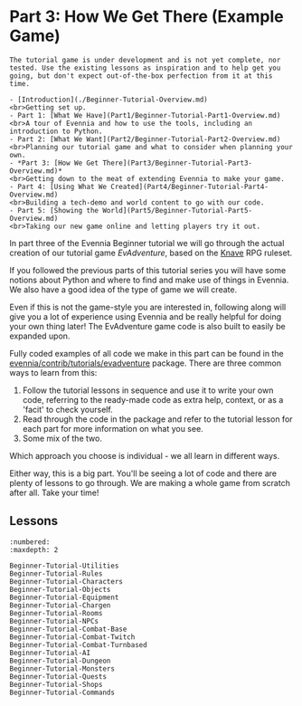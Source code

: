 # Part 3: How We Get There (Example Game)

```{warning}
The tutorial game is under development and is not yet complete, nor tested. Use the existing lessons as inspiration and to help get you going, but don't expect out-of-the-box perfection from it at this time.
```

```{sidebar} Beginner Tutorial Parts
- [Introduction](./Beginner-Tutorial-Overview.md)
<br>Getting set up.
- Part 1: [What We Have](Part1/Beginner-Tutorial-Part1-Overview.md)
<br>A tour of Evennia and how to use the tools, including an introduction to Python.
- Part 2: [What We Want](Part2/Beginner-Tutorial-Part2-Overview.md)
<br>Planning our tutorial game and what to consider when planning your own.
- *Part 3: [How We Get There](Part3/Beginner-Tutorial-Part3-Overview.md)*
<br>Getting down to the meat of extending Evennia to make your game.
- Part 4: [Using What We Created](Part4/Beginner-Tutorial-Part4-Overview.md)
<br>Building a tech-demo and world content to go with our code.
- Part 5: [Showing the World](Part5/Beginner-Tutorial-Part5-Overview.md)
<br>Taking our new game online and letting players try it out.
```

In part three of the Evennia Beginner tutorial we will go through the actual creation of 
our tutorial game _EvAdventure_, based on the [Knave](https://www.drivethrurpg.com/product/250888/Knave) RPG ruleset. 

If you followed the previous parts of this tutorial series you will have some notions about Python and where to  find and make use of things in Evennia. We also have a good idea of the type of game we will create.

Even if this is not the game-style you are interested in, following along will give you a lot 
of experience using Evennia and be really helpful for doing your own thing later! The EvAdventure game code is also built to easily be expanded upon. 

Fully coded examples of all code we make in this part can be found in the
[evennia/contrib/tutorials/evadventure](../../../api/evennia.contrib.tutorials.evadventure.md) package. There are three common ways to learn from this:  

1. Follow the tutorial lessons in sequence and use it to write your own code, referring to the ready-made code as extra help, context, or as a 'facit' to check yourself. 
2. Read through the code in the package and refer to the tutorial lesson for each part for more information on what you see. 
3. Some mix of the two.

Which approach you choose is individual - we all learn in different ways. 

Either way, this is a big part. You'll be seeing a lot of code and there are plenty of lessons to go through. We are making a whole game from scratch after all. Take your time!

## Lessons 


```{toctree} 
:numbered:
:maxdepth: 2

Beginner-Tutorial-Utilities
Beginner-Tutorial-Rules
Beginner-Tutorial-Characters
Beginner-Tutorial-Objects
Beginner-Tutorial-Equipment
Beginner-Tutorial-Chargen
Beginner-Tutorial-Rooms
Beginner-Tutorial-NPCs
Beginner-Tutorial-Combat-Base
Beginner-Tutorial-Combat-Twitch
Beginner-Tutorial-Combat-Turnbased
Beginner-Tutorial-AI
Beginner-Tutorial-Dungeon
Beginner-Tutorial-Monsters
Beginner-Tutorial-Quests
Beginner-Tutorial-Shops
Beginner-Tutorial-Commands
```
